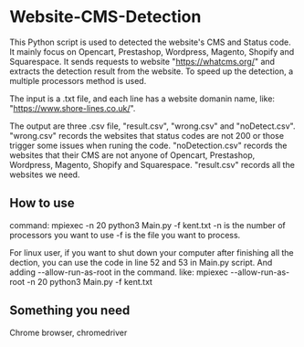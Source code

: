 # Website-CMS-Detection

This Python script is used to detected the website's CMS and Status code. It mainly focus on Opencart, Prestashop, Wordpress, Magento, Shopify and Squarespace. It sends requests to website "https://whatcms.org/" and extracts the detection result from the website. To speed up the detection, a multiple processors method is used.

The input is a .txt file, and each line has a website domanin name, like: "https://www.shore-lines.co.uk/".

The output are three .csv file, "result.csv", "wrong.csv" and "noDetect.csv". "wrong.csv" records the websites that status codes are not 200 or those trigger some issues when runing the code. "noDetection.csv" records the websites that their CMS are not anyone of Opencart, Prestashop, Wordpress, Magento, Shopify and Squarespace. "result.csv"  records all the websites we need.

## How to use
command:
mpiexec -n 20 python3 Main.py -f kent.txt
-n is the number of processors you want to use
-f is the file you want to process.

For linux user, if you want to shut down your computer after finishing all the dection, you can use the code in line 52 and 53 in Main.py script. And adding --allow-run-as-root in the command. like:
mpiexec --allow-run-as-root -n 20 python3 Main.py -f kent.txt

## Something you need
Chrome browser, chromedriver
